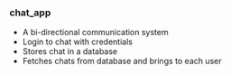 ### chat_app

* A bi-directional communication system 
* Login to chat with credentials
* Stores chat in a database
* Fetches chats from database and brings to each user

